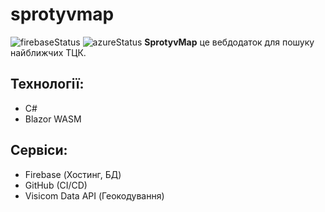 # sprotyvmap
![firebaseStatus](https://github.com/WhatTheTea/sprotyvmap/actions/workflows/firebase-hosting-merge.yml/badge.svg) ![azureStatus](https://github.com/WhatTheTea/sprotyvmap/actions/workflows/main_sprotyvmap-api.yml/badge.svg)
**SprotyvMap** це вебдодаток для пошуку найближчих ТЦК.

## Технології:
- C#
- Blazor WASM

## Сервіси:
- Firebase (Хостинг, БД)
- GitHub (CI/CD)
- Visicom Data API (Геокодування)
